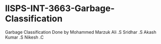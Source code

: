 # llSPS-INT-3663-Garbage-Classification
Garbage Classification
Done by 
Mohammed Marzuk Ali .S
Sridhar .S
Akash Kumar .S
Nikesh .C
